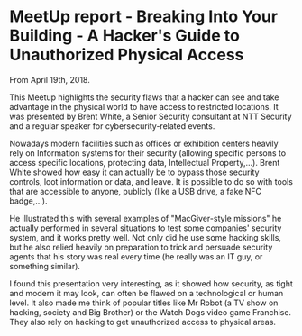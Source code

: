 # MeetUp report - Breaking Into Your Building - A Hacker's Guide to Unauthorized Physical Access
From April 19th, 2018.

This Meetup highlights the security flaws that a hacker can see and take advantage in the physical world to have access to restricted locations. 
It was presented by Brent White, a Senior Security consultant at NTT Security and a regular speaker for cybersecurity-related events.

Nowadays modern facilities such as offices or exhibition centers heavily rely on Information systems for their security (allowing specific persons to access specific locations, protecting data, Intellectual Property,...).
Brent White showed how easy it can actually be to bypass those security controls, loot information or data, and leave. It is possible to do so with tools that are accessible to anyone, publicly (like a USB drive, a fake NFC badge,...).

He illustrated this with several examples of "MacGiver-style missions" he actually performed in several situations to test some companies' security system, and it works pretty well. Not only did he use some hacking skills, but he also relied heavily on preparation to trick and persuade security agents that his story was real every time (he really was an IT guy, or something similar).

I found this presentation very interesting, as it showed how security, as tight and modern it may look, can often be flawed on a technological or human level.
It also made me think of popular titles like Mr Robot (a TV show on hacking, society and Big Brother) or the Watch Dogs video game Franchise. They also rely on hacking to get unauthorized access to physical areas.
